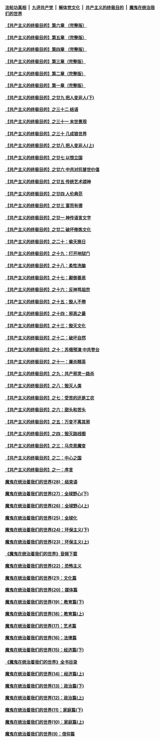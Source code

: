 

####  [法轮功真相](../../../../basic/blob/master/README.md?t=06141931) &nbsp;|&nbsp; [九评共产党](../../../../9ping.md/blob/master/README.md?t=06141931) &nbsp;|&nbsp; [解体党文化](../../../../jtdwh.md/blob/master/README.md?t=06141931)  &nbsp;|&nbsp; [共产主义的终极目的](../../../../gczydzjmd.md/blob/master/README.md?t=06141931) &nbsp;|&nbsp; [魔鬼在统治我们的世界](../../../../mgztzwmdsj.md/blob/master/README.md?t=06141931) 

#### [【共产主义的终极目的】第六章 （完整版）](../pages/nsc422/n11428913.md?t=06141931) 

#### [【共产主义的终极目的】第五章 （完整版）](../pages/nsc422/n11428912.md?t=06141931) 

#### [【共产主义的终极目的】第四章 （完整版）](../pages/nsc422/n11428907.md?t=06141931) 

#### [【共产主义的终极目的】第三章（完整版）](../pages/nsc422/n11428848.md?t=06141931) 

#### [【共产主义的终极目的】第二章（完整版）](../pages/nsc422/n11428831.md?t=06141931) 

#### [【共产主义的终极目的】第一章（完整版）](../pages/nsc422/n11417651.md?t=06141931) 

#### [【共产主义的终极目的】之廿九 把人变非人(下)](../pages/nsc422/n11344140.md?t=06141931) 

#### [【共产主义的终极目的】之三十二 结语](../pages/nsc422/n11360535.md?t=06141931) 

#### [【共产主义的终极目的】之三十一 末世景观](../pages/nsc422/n11351129.md?t=06141931) 

#### [【共产主义的终极目的】之三十 几成狼世界](../pages/nsc422/n11348280.md?t=06141931) 

#### [【共产主义的终极目的】之廿八 把人变非人(上)](../pages/nsc422/n11340492.md?t=06141931) 

#### [【共产主义的终极目的】之廿七 以恨立国](../pages/nsc422/n11336944.md?t=06141931) 

#### [【共产主义的终极目的】之廿六 中共对抗普世价值](../pages/nsc422/n11324785.md?t=06141931) 

#### [【共产主义的终极目的】之廿五 传统艺术颂神](../pages/nsc422/n11296396.md?t=06141931) 

#### [【共产主义的终极目的】之廿四 人伦典范](../pages/nsc422/n11296397.md?t=06141931) 

#### [【共产主义的终极目的】之廿三 富而有德](../pages/nsc422/n11283598.md?t=06141931) 

#### [【共产主义的终极目的】之廿一 神传语言文字](../pages/nsc422/n11263265.md?t=06141931) 

#### [【共产主义的终极目的】之廿二 破坏修炼文化](../pages/nsc422/n11245728.md?t=06141931) 

#### [【共产主义的终极目的】之二十：偷天换日](../pages/nsc422/n11238846.md?t=06141931) 

#### [【共产主义的终极目的】之十九：打开地狱门](../pages/nsc422/n11206376.md?t=06141931) 

#### [【共产主义的终极目的】之十八：柔性洗脑](../pages/nsc422/n11199994.md?t=06141931) 

#### [【共产主义的终极目的】之十七：颠倒善恶](../pages/nsc422/n11179782.md?t=06141931) 

#### [【共产主义的终极目的】之十六：反神骂祖宗](../pages/nsc422/n11166798.md?t=06141931) 

#### [【共产主义的终极目的】之十五：毁人不倦](../pages/nsc422/n11166792.md?t=06141931) 

#### [【共产主义的终极目的】之十四：邪恶之最](../pages/nsc422/n11150249.md?t=06141931) 

#### [【共产主义的终极目的】之十三：毁灭文化](../pages/nsc422/n11135227.md?t=06141931) 

#### [【共产主义的终极目的】之十二：破坏自然](../pages/nsc422/n11135214.md?t=06141931) 

#### [【共产主义的终极目的】之十：苏俄预演 中共登台](../pages/nsc422/n11118424.md?t=06141931) 

#### [【共产主义的终极目的】之十一：屠杀精英](../pages/nsc422/n11118442.md?t=06141931) 

#### [【共产主义的终极目的】之九：共产邪灵一路杀](../pages/nsc422/n11114139.md?t=06141931) 

#### [【共产主义的终极目的】之八：毁灭人类](../pages/nsc422/n11108503.md?t=06141931) 

#### [【共产主义的终极目的】之七：受苦的还是工农](../pages/nsc422/n11101809.md?t=06141931) 

#### [【共产主义的终极目的】之六：甜头和苦头](../pages/nsc422/n11096971.md?t=06141931) 

#### [【共产主义的终极目的】之五：万变不离其邪](../pages/nsc422/n11091285.md?t=06141931) 

#### [【共产主义的终极目的】之四：毁灭路线图](../pages/nsc422/n11086284.md?t=06141931) 

#### [【共产主义的终极目的】之三：马克思魔变](../pages/nsc422/n11061941.md?t=06141931) 

#### [【共产主义的终极目的】之二：中心之国](../pages/nsc422/n11047728.md?t=06141931) 

#### [【共产主义的终极目的】之一：序言](../pages/nsc422/n11086077.md?t=06141931) 

#### [魔鬼在统治着我们的世界(28)：结束语](../pages/nsc422/n10936246.md?t=06141931) 

#### [魔鬼在统治着我们的世界(27)：全球野心(下)](../pages/nsc422/n10928319.md?t=06141931) 

#### [魔鬼在统治着我们的世界(26)：全球野心(上)](../pages/nsc422/n10900318.md?t=06141931) 

#### [魔鬼在统治着我们的世界(25)：全球化](../pages/nsc422/n10788205.md?t=06141931) 

#### [魔鬼在统治着我们的世界(24)：环保主义(下)](../pages/nsc422/n10695307.md?t=06141931) 

#### [魔鬼在统治着我们的世界(23)：环保主义(上)](../pages/nsc422/n10688613.md?t=06141931) 

#### [《魔鬼在统治着我们的世界》音频下载](../pages/nsc422/n10635553.md?t=06141931) 

#### [魔鬼在统治着我们的世界(22)：恐怖主义](../pages/nsc422/n10614727.md?t=06141931) 

#### [魔鬼在统治着我们的世界(21)：文化篇](../pages/nsc422/n10597706.md?t=06141931) 

#### [魔鬼在统治着我们的世界(20)：媒体篇](../pages/nsc422/n10586579.md?t=06141931) 

#### [魔鬼在统治着我们的世界(19)：教育篇(下)](../pages/nsc422/n10564808.md?t=06141931) 

#### [魔鬼在统治着我们的世界(18)：教育篇(上)](../pages/nsc422/n10526970.md?t=06141931) 

#### [魔鬼在统治着我们的世界(17)：艺术篇](../pages/nsc422/n10499093.md?t=06141931) 

#### [魔鬼在统治着我们的世界(16)：法律篇](../pages/nsc422/n10485969.md?t=06141931) 

#### [魔鬼在统治着我们的世界(15)：经济篇(下)](../pages/nsc422/n10469975.md?t=06141931) 

#### [《魔鬼在统治着我们的世界》全书目录](../pages/nsc422/n10464261.md?t=06141931) 

#### [魔鬼在统治着我们的世界(14)：经济篇(上)](../pages/nsc422/n10457370.md?t=06141931) 

#### [魔鬼在统治着我们的世界(13)：政治篇(下)](../pages/nsc422/n10448270.md?t=06141931) 

#### [魔鬼在统治着我们的世界(12)：政治篇(上)](../pages/nsc422/n10444576.md?t=06141931) 

#### [魔鬼在统治着我们的世界(11)：家庭篇(下)](../pages/nsc422/n10440961.md?t=06141931) 

#### [魔鬼在统治着我们的世界(10)：家庭篇(上)](../pages/nsc422/n10435448.md?t=06141931) 

#### [魔鬼在统治着我们的世界(9)：信仰篇](../pages/nsc422/n10432159.md?t=06141931) 

